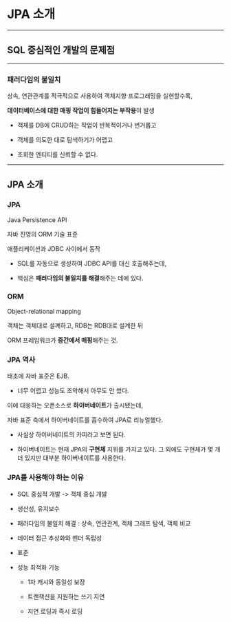 # JPA 소개

---

## SQL 중심적인 개발의 문제점

---

### 패러다임의 불일치

상속, 연관관계를 적극적으로 사용하여 객체지향 프로그래밍을 실현할수록,

**데이터베이스에 대한 매핑 작업이 힘들어지는 부작용**이 발생

- 객체를 DB에 CRUD하는 작업이 반복적이거나 번거롭고

- 객체를 의도한 대로 탐색하기가 어렵고

- 조회한 엔티티를 신뢰할 수 없다.

---

## JPA 소개

### JPA

Java Persistence API

자바 진영의 ORM 기술 표준

애플리케이션과 JDBC 사이에서 동작

- SQL를 자동으로 생성하여 JDBC API를 대신 호출해주는데,

- 핵심은 **패러다임의 불일치를 해결**해주는 데에 있다.

### ORM

Object-relational mapping

객체는 객체대로 설꼐하고, RDB는 RDB대로 설계한 뒤

ORM 프레임워크가 **중간에서 매핑**해주는 것.

### JPA 역사

태초에 자바 표준은 EJB.

- 너무 어렵고 성능도 조악해서 아무도 안 썼다.

이에 대응하는 오픈소스로 **하이버네이트**가 출시됐는데,

자바 표준 측에서 하이버네이트를 흡수하여 JPA로 리뉴얼했다.

- 사실상 하이버네이트의 카피라고 보면 된다.

- 하이버네이트는 현재 JPA의 **구현체** 지위를 가지고 있다. 그 외에도 구현체가 몇 개 더 있지만 대부분 하이버네이트를 사용한다.

### JPA를 사용해야 하는 이유

- SQL 중심적 개발 -> 객체 중심 개발

- 생산성, 유지보수

- 패러다임의 불일치 해결 : 상속, 연관관계, 객체 그래프 탐색, 객체 비교

- 데이터 접근 추상화와 벤더 독립성

- 표준

- 성능 최적화 기능
  
  - 1차 캐시와 동일성 보장
  
  - 트랜잭션을 지원하는 쓰기 지연
  
  - 지연 로딩과 즉시 로딩


